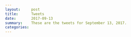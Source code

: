 ```yaml
---
layout:     post
title:      Tweets
date:       2017-09-13
summary:    These are the tweets for September 13, 2017.
categories:
---
```


